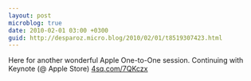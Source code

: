 ```yaml
---
layout: post
microblog: true
date: 2010-02-01 03:00 +0300
guid: http://desparoz.micro.blog/2010/02/01/t8519307423.html
---
```

Here for another wonderful Apple One-to-One session. Continuing with Keynote (@ Apple Store) [4sq.com/7QKczx](http://4sq.com/7QKczx)
